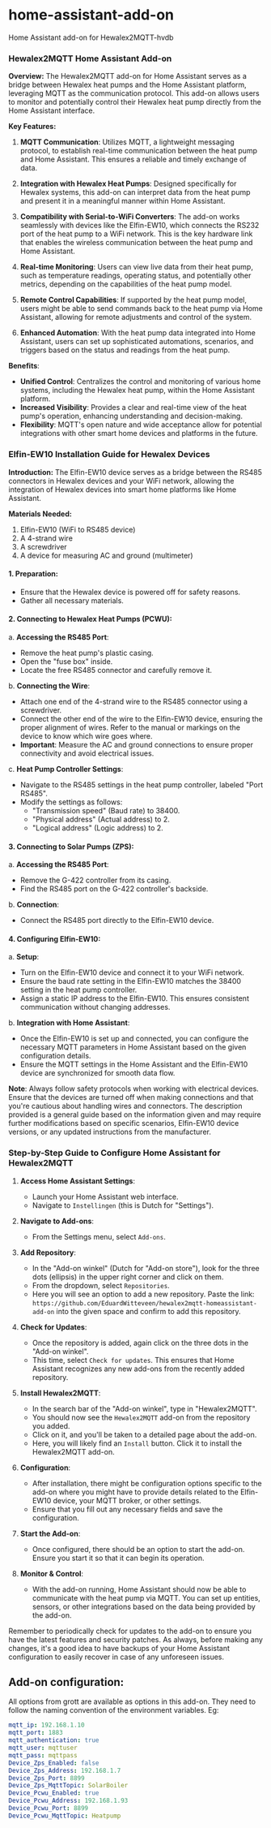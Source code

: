# home-assistant-add-on
Home Assistant add-on for Hewalex2MQTT-hvdb

### Hewalex2MQTT Home Assistant Add-on

**Overview:**
The Hewalex2MQTT add-on for Home Assistant serves as a bridge between Hewalex heat pumps and the Home Assistant platform, leveraging MQTT as the communication protocol. This add-on allows users to monitor and potentially control their Hewalex heat pump directly from the Home Assistant interface.

**Key Features:**

1. **MQTT Communication**: Utilizes MQTT, a lightweight messaging protocol, to establish real-time communication between the heat pump and Home Assistant. This ensures a reliable and timely exchange of data.
  
2. **Integration with Hewalex Heat Pumps**: Designed specifically for Hewalex systems, this add-on can interpret data from the heat pump and present it in a meaningful manner within Home Assistant.
  
3. **Compatibility with Serial-to-WiFi Converters**: The add-on works seamlessly with devices like the Elfin-EW10, which connects the RS232 port of the heat pump to a WiFi network. This is the key hardware link that enables the wireless communication between the heat pump and Home Assistant.
  
4. **Real-time Monitoring**: Users can view live data from their heat pump, such as temperature readings, operating status, and potentially other metrics, depending on the capabilities of the heat pump model.
  
5. **Remote Control Capabilities**: If supported by the heat pump model, users might be able to send commands back to the heat pump via Home Assistant, allowing for remote adjustments and control of the system.
  
6. **Enhanced Automation**: With the heat pump data integrated into Home Assistant, users can set up sophisticated automations, scenarios, and triggers based on the status and readings from the heat pump.

**Benefits**:
- **Unified Control**: Centralizes the control and monitoring of various home systems, including the Hewalex heat pump, within the Home Assistant platform.
- **Increased Visibility**: Provides a clear and real-time view of the heat pump's operation, enhancing understanding and decision-making.
- **Flexibility**: MQTT's open nature and wide acceptance allow for potential integrations with other smart home devices and platforms in the future.

### Elfin-EW10 Installation Guide for Hewalex Devices

**Introduction:**
The Elfin-EW10 device serves as a bridge between the RS485 connectors in Hewalex devices and your WiFi network, allowing the integration of Hewalex devices into smart home platforms like Home Assistant.

**Materials Needed:**
1. Elfin-EW10 (WiFi to RS485 device)
2. A 4-strand wire
3. A screwdriver
4. A device for measuring AC and ground (multimeter)

#### 1. **Preparation**:
- Ensure that the Hewalex device is powered off for safety reasons.
- Gather all necessary materials.

#### 2. **Connecting to Hewalex Heat Pumps (PCWU)**:
   
   a. **Accessing the RS485 Port**:
   - Remove the heat pump's plastic casing.
   - Open the "fuse box" inside.
   - Locate the free RS485 connector and carefully remove it.
   
   b. **Connecting the Wire**:
   - Attach one end of the 4-strand wire to the RS485 connector using a screwdriver.
   - Connect the other end of the wire to the Elfin-EW10 device, ensuring the proper alignment of wires. Refer to the manual or markings on the device to know which wire goes where.
   - **Important**: Measure the AC and ground connections to ensure proper connectivity and avoid electrical issues.
   
   c. **Heat Pump Controller Settings**:
   - Navigate to the RS485 settings in the heat pump controller, labeled "Port RS485".
   - Modify the settings as follows:
     * "Transmission speed" (Baud rate) to 38400.
     * "Physical address" (Actual address) to 2.
     * "Logical address" (Logic address) to 2.

#### 3. **Connecting to Solar Pumps (ZPS)**:

   a. **Accessing the RS485 Port**:
   - Remove the G-422 controller from its casing.
   - Find the RS485 port on the G-422 controller's backside.
   
   b. **Connection**:
   - Connect the RS485 port directly to the Elfin-EW10 device.

#### 4. **Configuring Elfin-EW10**:

   a. **Setup**:
   - Turn on the Elfin-EW10 device and connect it to your WiFi network.
   - Ensure the baud rate setting in the Elfin-EW10 matches the 38400 setting in the heat pump controller.
   - Assign a static IP address to the Elfin-EW10. This ensures consistent communication without changing addresses.
   
   b. **Integration with Home Assistant**:
   - Once the Elfin-EW10 is set up and connected, you can configure the necessary MQTT parameters in Home Assistant based on the given configuration details.
   - Ensure the MQTT settings in the Home Assistant and the Elfin-EW10 device are synchronized for smooth data flow.


**Note**: Always follow safety protocols when working with electrical devices. Ensure that the devices are turned off when making connections and that you're cautious about handling wires and connectors.
The description provided is a general guide based on the information given and may require further modifications based on specific scenarios, Elfin-EW10 device versions, or any updated instructions from the manufacturer.

### Step-by-Step Guide to Configure Home Assistant for Hewalex2MQTT

1. **Access Home Assistant Settings**:
   - Launch your Home Assistant web interface.
   - Navigate to `Instellingen` (this is Dutch for "Settings").

2. **Navigate to Add-ons**:
   - From the Settings menu, select `Add-ons`.

3. **Add Repository**:
   - In the "Add-on winkel" (Dutch for "Add-on store"), look for the three dots (ellipsis) in the upper right corner and click on them.
   - From the dropdown, select `Repositories`.
   - Here you will see an option to add a new repository. Paste the link: `https://github.com/EduardWitteveen/hewalex2mqtt-homeassistant-add-on` into the given space and confirm to add this repository.

4. **Check for Updates**:
   - Once the repository is added, again click on the three dots in the "Add-on winkel".
   - This time, select `Check for updates`. This ensures that Home Assistant recognizes any new add-ons from the recently added repository.

5. **Install Hewalex2MQTT**:
   - In the search bar of the "Add-on winkel", type in "Hewalex2MQTT".
   - You should now see the `Hewalex2MQTT` add-on from the repository you added.
   - Click on it, and you'll be taken to a detailed page about the add-on.
   - Here, you will likely find an `Install` button. Click it to install the Hewalex2MQTT add-on.
   
6. **Configuration**:
   - After installation, there might be configuration options specific to the add-on where you might have to provide details related to the Elfin-EW10 device, your MQTT broker, or other settings.
   - Ensure that you fill out any necessary fields and save the configuration.

7. **Start the Add-on**:
   - Once configured, there should be an option to start the add-on. Ensure you start it so that it can begin its operation.

8. **Monitor & Control**:
   - With the add-on running, Home Assistant should now be able to communicate with the heat pump via MQTT. You can set up entities, sensors, or other integrations based on the data being provided by the add-on.

Remember to periodically check for updates to the add-on to ensure you have the latest features and security patches. As always, before making any changes, it's a good idea to have backups of your Home Assistant configuration to easily recover in case of any unforeseen issues.


## Add-on configuration:
All options from grott are available as options in this add-on. They need to follow the naming convention of the environment variables. Eg:  
```yaml
mqtt_ip: 192.168.1.10
mqtt_port: 1883
mqtt_authentication: true
mqtt_user: mqttuser
mqtt_pass: mqttpass
Device_Zps_Enabled: false
Device_Zps_Address: 192.168.1.7
Device_Zps_Port: 8899
Device_Zps_MqttTopic: SolarBoiler
Device_Pcwu_Enabled: true
Device_Pcwu_Address: 192.168.1.93
Device_Pcwu_Port: 8899
Device_Pcwu_MqttTopic: Heatpump
```
